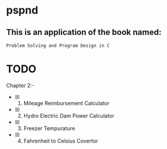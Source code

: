 # pspnd

## This is an application of the book named:
    Problem Solving and Program Design in C

        
# TODO
Chapter 2:-
- [x] 1) Mileage Reimbursement Calculator
- [x] 2) Hydro Electric Dam Power Calculator
- [x] 3) Freezer Tempurature 
- [x] 4) Fahrenheit to Celsius Covertor
